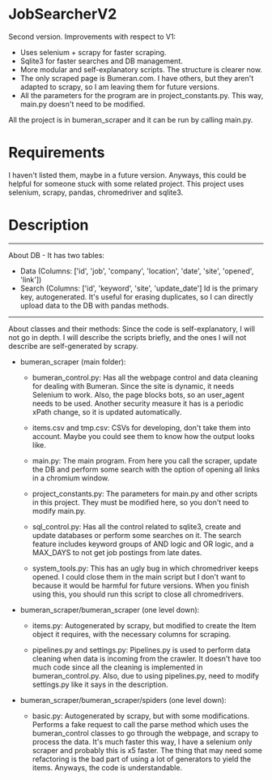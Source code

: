 # JobSearcherV2
Second version. Improvements with respect to V1:
- Uses selenium + scrapy for faster scraping.
- Sqlite3 for faster searches and DB management.
- More modular and self-explanatory scripts. The structure is clearer now.
- The only scraped page is Bumeran.com. I have others, but they aren't adapted to scrapy,
 so I am leaving them for future versions.
- All the parameters for the program are in project_constants.py. This way, main.py doesn't need to be modified.

All the project is in bumeran_scraper and it can be run by calling main.py.

# Requirements
I haven't listed them, maybe in a future version. Anyways, this could be helpful for someone stuck with some related project.
This project uses selenium, scrapy, pandas, chromedriver and sqlite3.

# Description
*****************************
About DB - It has two tables:
- Data (Columns: ['id', 'job', 'company', 'location', 'date', 'site', 'opened', 'link'])
- Search (Columns: ['id', 'keyword', 'site', 'update_date']
Id is the primary key, autogenerated. It's useful for erasing duplicates, so I can directly upload
data to the DB with pandas methods.
*****************************
About classes and their methods:
Since the code is self-explanatory, I will not go in depth. I will describe the scripts briefly,
and the ones I will not describe are self-generated by scrapy.
- bumeran_scraper (main folder):
    
    - bumeran_control.py: Has all the webpage control and data cleaning for dealing with Bumeran. 
     Since the site is dynamic, it needs Selenium to work. Also, the page blocks bots, so an 
     user_agent needs to be used. Another security measure it has is a periodic xPath change, so 
     it is updated automatically.
     
    - items.csv and tmp.csv: CSVs for developing, don't take them into account. Maybe you could
      see them to know how the output looks like.
      
    - main.py: The main program. From here you call the scraper, update the DB and perform some
     search with the option of opening all links in a chromium window. 
     
     - project_constants.py: The parameters for main.py and other scripts in this project.
     They must be modified here, so you don't need to modify main.py.
     
    - sql_control.py: Has all the control related to sqlite3, create and update databases or
    perform some searches on it. The search feature includes keyword groups of AND logic and 
    OR logic, and a MAX_DAYS to not get job postings from late dates.
    
    - system_tools.py: This has an ugly bug in which chromedriver keeps opened. I could close them
    in the main script but I don't want to because it would be harmful for future versions. When you
    finish using this, you should run this script to close all chromedrivers.
    
- bumeran_scraper/bumeran_scraper (one level down):
    
    - items.py: Autogenerated by scrapy, but modified to create the Item object it requires, with
    the necessary columns for scraping.
    
    - pipelines.py and settings.py: Pipelines.py is used to perform data cleaning when data is incoming
    from the crawler. It doesn't have too much code since all the cleaning is implemented in bumeran_control.py.
    Also, due to using pipelines.py, need to modify settings.py like it says in the description.

- bumeran_scraper/bumeran_scraper/spiders (one level down):
    
    - basic.py: Autogenerated by scrapy, but with some modifications. Performs a fake request to
    call the parse method which uses the bumeran_control classes to go through the webpage, and scrapy to
    process the data. It's much faster this way, I have a selenium only scraper and probably this is x5 faster.
    The thing that may need some refactoring is the bad part of using a lot of generators to yield the items.
    Anyways, the code is understandable.
    
